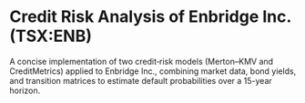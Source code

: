 # Credit Risk Analysis of Enbridge Inc. (TSX:ENB)

A concise implementation of two credit‐risk models (Merton–KMV and CreditMetrics) applied to Enbridge Inc., combining market data, bond yields, and transition matrices to estimate default probabilities over a 15-year horizon.
